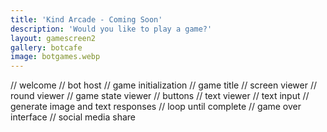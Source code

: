 ```yaml
---
title: 'Kind Arcade - Coming Soon'
description: 'Would you like to play a game?'
layout: gamescreen2
gallery: botcafe
image: botgames.webp
---
```


// welcome
// bot host
// game initialization
// game title
// screen viewer
// round viewer
// game state viewer
// buttons
// text viewer
// text input
// generate image and text responses
// loop until complete
// game over interface
// social media share
